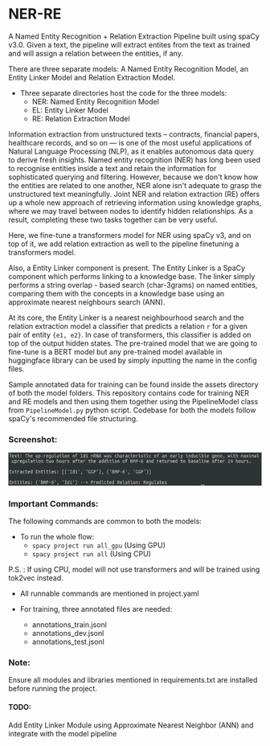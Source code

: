 # NER-RE
A Named Entity Recognition + Relation Extraction Pipeline built using spaCy v3.0. Given a text, the pipeline will extract entites from the text as trained and will assign a relation between the entities, if any.

There are three separate models: A Named Entity Recognition Model, an Entity Linker Model and Relation Extraction Model.

- Three separate directories host the code for the three models:
	- NER: Named Entity Recognition Model
	- EL: Entity Linker Model
	- RE: Relation Extraction Model

Information extraction from unstructured texts – contracts, financial papers, healthcare records, and so on — is one of the most useful applications of Natural Language Processing (NLP), as it enables autonomous data query to derive fresh insights. Named entity recognition (NER) has long been used to recognise entities inside a text and retain the information for sophisticated querying and filtering. However, because we don't know how the entities are related to one another, NER alone isn't adequate to grasp the unstructured text meaningfully. Joint NER and relation extraction  (RE) offers up a whole new approach of retrieving information using knowledge graphs, where we may travel between nodes to identify hidden relationships. As a result, completing these two tasks together can be very useful.

Here, we fine-tune a transformers model for NER using spaCy v3, and on top of it, we add relation extraction as well to the pipeline finetuning a transformers model.

Also, a Entity Linker component is present. The Entity Linker is a SpaCy component which performs linking to a knowledge base. The linker simply performs a string overlap - based search (char-3grams) on named entities, comparing them with the concepts in a knowledge base using an approximate nearest neighbours search (ANN).

At its core, the Entity Linker is a nearest neighbourhood search and the relation extraction model a classifier that predicts a relation `r` for a given pair of entity `{e1, e2}`. In case of transformers, this classifier is added on top of the output hidden states. The pre-trained model that we are going to fine-tune is a BERT model but any pre-trained model available in huggingface library can be used by simply inputting the name in the config files.

Sample annotated data for training can be found inside the assets directory of both the model folders. This repository contains code for training NER and RE models and then using them together using the PipelineModel class from ``PipelineModel.py`` python script. Codebase for both the models follow spaCy's recommended file structuring.

### Screenshot:
![example](example.png)

### Important Commands:

The following commands are common to both the models:

- To run the whole flow:
	* `spacy project run all_gpu` (Using GPU)
	* `spacy project run all` (Using CPU)

P.S. : If using CPU, model will not use transformers and will be trained using tok2vec instead.

- All runnable commands are mentioned in project.yaml

- For training, three annotated files are needed: 
	* annotations_train.jsonl
	* annotations_dev.jsonl
	* annotations_test.jsonl


### Note:

Ensure all modules and libraries mentioned in requirements.txt are installed before running the project.

#### TODO:
Add Entity Linker Module using Approximate Nearest Neighbor (ANN) and integrate with the model pipeline
